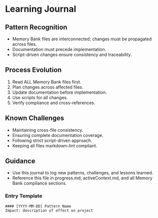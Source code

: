 # Learning Journal

## Pattern Recognition

- Memory Bank files are interconnected; changes must be propagated across files.
- Documentation must precede implementation.
- Script-driven changes ensure consistency and traceability.

## Process Evolution

1. Read ALL Memory Bank files first.
2. Plan changes across affected files.
3. Update documentation before implementation.
4. Use scripts for all changes.
5. Verify compliance and cross-references.

## Known Challenges

- Maintaining cross-file consistency.
- Ensuring complete documentation coverage.
- Following strict script-driven approach.
- Keeping all files markdown-lint compliant.

## Guidance

- Use this journal to log new patterns, challenges, and lessons learned.
- Reference this file in progress.md, activeContext.md, and all Memory Bank compliance sections.

### Entry Template

```
#### [YYYY-MM-DD] Pattern Name
Impact: description of effect on project
```
